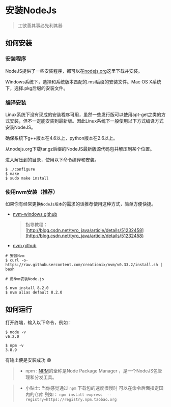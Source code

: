 # 安装NodeJs

> 工欲善其事必先利其器 

## 如何安装

### 安装程序

NodeJS提供了一些安装程序，都可以在[nodejs.org](https://nodejs.org/en/download/current/)这里下载并安装。

Windows系统下，选择和系统版本匹配的.msi后缀的安装文件。Mac OS X系统下，选择.pkg后缀的安装文件。

### 编译安装

Linux系统下没有现成的安装程序可用，虽然一些发行版可以使用apt-get之类的方式安装，但不一定能安装到最新版。因此Linux系统下一般使用以下方式编译方式安装NodeJS。

确保系统下g++版本在4.6以上，python版本在2.6以上。

从nodejs.org下载tar.gz后缀的NodeJS最新版源代码包并解压到某个位置。

进入解压到的目录，使用以下命令编译和安装。
```
$ ./configure
$ make
$ sudo make install
```

### 使用nvm安装（推荐）

如果你有经常更换`NodeJs版本`的需求的话推荐使用这种方式，简单方便快捷。
* [nvm-windows github](https://github.com/coreybutler/nvm-windows)
  >指导教程： [http://blog.csdn.net/tyro_java/article/details/51232458](http://blog.csdn.net/tyro_java/article/details/51232458)

* [nvm github](https://github.com/creationix/nvm)
 
``` 
# 安装Nvm
$ curl -o- https://raw.githubusercontent.com/creationix/nvm/v0.33.2/install.sh | bash

# 用Nvm安装Node.js

$ nvm install 8.2.0
$ nvm alias default 8.2.0
```
## 如何运行

打开终端，输入以下命令，例如：
```
$ node -v
v6.2.0

$ npm -v
3.8.9

```

有输出便是安装成功 😄

> * npm :  [NPM](https://www.npmjs.com)的全称是Node Package Manager ，是一个NodeJS包管理和分发工具。

> * 小贴士: 当你感觉通过 ` npm ` 下载包的速度很慢时 可以在命令后面指定国内的仓库 列如：  `npm install express  --registry=https://registry.npm.taobao.org `